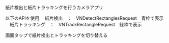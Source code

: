紙片検出と紙片トラッキングを行うカメラアプリ

以下のAPIを使用
　紙片検出　：　VNDetectRectanglesRequest　青枠で表示
　紙片トラッキング　：　VNTrackRectangleRequest　緑枠で表示

画面タップで紙片検出とトラッキングを切り替える
